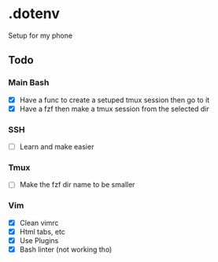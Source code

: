 # .dotenv

Setup for my phone

## Todo

### Main Bash

- [x] Have a func to create a setuped tmux session then go to it
- [x] Have a fzf then make a tmux session from the selected dir

### SSH

- [ ] Learn and make easier

### Tmux

- [ ] Make the fzf dir name to be smaller

### Vim

- [x] Clean vimrc
- [x] Html tabs, etc
- [x] Use Plugins
- [x] Bash linter (not working tho)
